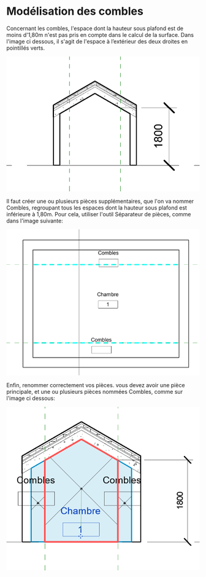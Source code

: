 # Modélisation des combles

Concernant les combles, l'espace dont la hauteur sous plafond est de moins d'1,80m n'est pas pris en compte dans le calcul de la surface. Dans l'image ci dessous, il s'agit de l'espace à l’extérieur des deux droites en pointillés verts.

![](../../.gitbook/assets/capture-5.PNG)

 Il faut créer une ou plusieurs pièces supplémentaires, que l'on va nommer Combles, regroupant tous les espaces dont la hauteur sous plafond est inférieure à 1,80m. Pour cela, utiliser l'outil Séparateur de pièces, comme dans l'image suivante:

![](../../.gitbook/assets/capture-8.PNG)

Enfin, renommer correctement vos pièces. vous devez avoir une pièce principale, et une ou plusieurs pièces nommées Combles, comme sur l'image ci dessous: 

![](../../.gitbook/assets/capture-7.PNG)

